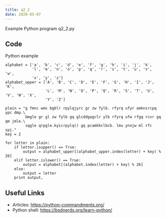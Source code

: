 ```yaml
---
title: q2_2
date: 2020-05-07
---
```

Example Python program q2_2.py


## Code

Python example

    alphabet = ['a', 'b', 'c', 'd', 'e', 'f', 'g', 'h', 'i', 'j', 'k', 
                'l', 'm', 'n', 'o', 'p', 'q', 'r', 's', 't', 'u', 'v', 'w', 
                'x', 'y', 'z']
    alphabet_upper = ['A', 'B', 'C', 'D', 'E', 'F', 'G', 'H', 'I', 'J', 'K',
                      'L', 'M', 'N', 'O', 'P', 'Q', 'R', 'S', 'T', 'U', 'V', 'W', 'X',
                      'Y', 'Z']
    
    plain = "g fmnc wms bgblr rpylqjyrc gr zw fylb. rfyrq ufyr amknsrcpq ypc dmp.\
             bmgle gr gl zw fylb gq glcddgagclr ylb rfyrq ufw rfgq rcvr gq qm jmle.\
             sqgle qrpgle.kyicrpylq() gq pcamkkclbcb. lmu ynnjw ml rfc spj."
    key = 2
    
    for letter in plain:
        if letter.isupper() == True:
            output = alphabet_upper[(alphabet_upper.index(letter) + key) % 26]
        elif letter.islower() == True:
            output = alphabet[(alphabet.index(letter) + key) % 26]
        else:
            output = letter
        print output,

## Useful Links

- Articles: https://python-commandments.org/
- Python shell: https://bsdnerds.org/learn-python/

